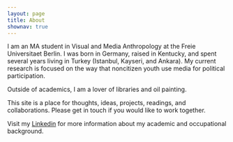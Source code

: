 ```yaml
---
layout: page
title: About
shownav: true
---
```


I am an MA student in Visual and Media Anthropology at the Freie Universitaet Berlin. I was born in Germany, raised in Kentucky, and spent several years living in Turkey (Istanbul, Kayseri, and Ankara). My current research is focused on the way that noncitizen youth use media for political participation.

Outside of academics, I am a lover of libraries and oil painting. 

This site is a place for thoughts, ideas, projects, readings, and collaborations. Please get in touch if you would like to work together. 

Visit my <a href="www.linkedin.com/in/joannathompson5/" target="_blank">Linkedin</a> for more information about my academic and occupational background. 




